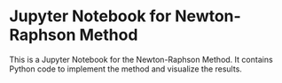 
# Jupyter Notebook for Newton-Raphson Method

This is a Jupyter Notebook for the Newton-Raphson Method.
It contains Python code to implement the method and visualize the results.
